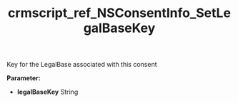 ﻿---
title: crmscript_ref_NSConsentInfo_SetLegalBaseKey
description: NSConsentInfo.SetLegalBaseKey(String legalBaseKey)
intellisense: NSConsentInfo.SetLegalBaseKey
keywords: NSConsentInfo, GetLegalBaseKey
so.topic: reference
---

Key for the LegalBase associated with this consent

**Parameter:** 
 - **legalBaseKey** String

